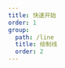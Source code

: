 ```yaml
---
title: 快速开始
order: 1
group:
  path: /line
  title: 绘制线
  order: 2
---
```


<code src="./start.tsx" compact="true" defaultShowCode="true"></code>
